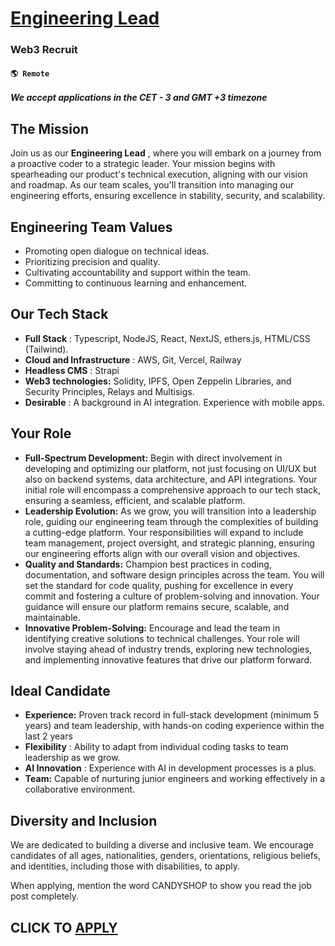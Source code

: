 # [Engineering Lead ](https://www.remotewlb.com/apply/engineering-lead-91847)  
### Web3 Recruit  
#### `🌎 Remote`  

***We accept applications in the CET - 3 and GMT +3 timezone***

## The Mission

  
Join us as our **Engineering Lead** , where you will embark on a journey from a proactive coder to a strategic leader. Your mission begins with spearheading our product's technical execution, aligning with our vision and roadmap. As our team scales, you'll transition into managing our engineering efforts, ensuring excellence in stability, security, and scalability.  

## Engineering Team Values

  * Promoting open dialogue on technical ideas.
  * Prioritizing precision and quality.
  * Cultivating accountability and support within the team.
  * Committing to continuous learning and enhancement.

  

## Our Tech Stack

  * **Full Stack** : Typescript, NodeJS, React, NextJS, ethers.js, HTML/CSS (Tailwind).
  * **Cloud and Infrastructure** : AWS, Git, Vercel, Railway
  * **Headless CMS** : Strapi
  * **Web3 technologies:** Solidity, IPFS, Open Zeppelin Libraries, and Security Principles, Relays and Multisigs.
  * **Desirable** : A background in AI integration. Experience with mobile apps.

  

## Your Role

  * **Full-Spectrum Development:** Begin with direct involvement in developing and optimizing our platform, not just focusing on UI/UX but also on backend systems, data architecture, and API integrations. Your initial role will encompass a comprehensive approach to our tech stack, ensuring a seamless, efficient, and scalable platform.
  * **Leadership Evolution:** As we grow, you will transition into a leadership role, guiding our engineering team through the complexities of building a cutting-edge platform. Your responsibilities will expand to include team management, project oversight, and strategic planning, ensuring our engineering efforts align with our overall vision and objectives.
  * **Quality and Standards:** Champion best practices in coding, documentation, and software design principles across the team. You will set the standard for code quality, pushing for excellence in every commit and fostering a culture of problem-solving and innovation. Your guidance will ensure our platform remains secure, scalable, and maintainable.
  * **Innovative Problem-Solving:** Encourage and lead the team in identifying creative solutions to technical challenges. Your role will involve staying ahead of industry trends, exploring new technologies, and implementing innovative features that drive our platform forward.

  

## **Ideal Candidate**

  * **Experience:** Proven track record in full-stack development (minimum 5 years) and team leadership, with hands-on coding experience within the last 2 years
  * **Flexibility** : Ability to adapt from individual coding tasks to team leadership as we grow.
  * **AI Innovation** : Experience with AI in development processes is a plus.
  * **Team:** Capable of nurturing junior engineers and working effectively in a collaborative environment.

  

## **Diversity and Inclusion**

  
We are dedicated to building a diverse and inclusive team. We encourage candidates of all ages, nationalities, genders, orientations, religious beliefs, and identities, including those with disabilities, to apply.  

When applying, mention the word CANDYSHOP to show you read the job post completely.  
## CLICK TO [APPLY](https://www.remotewlb.com/apply/engineering-lead-91847)

